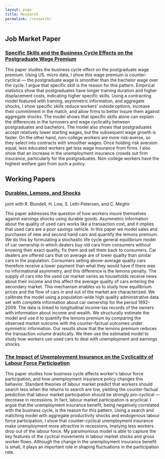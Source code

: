 ```yaml
---
layout: page
title: Research
permalink: /research/
---
```




## Job Market Paper

### [Specific Skills and the Business Cycle Effects on the Postgraduate Wage Premium]("https://www.dropbox.com/s/dh4i6n7q0mw63ca/RanPaper.pdf?dl=0")

This paper studies the business cycle effect on the postgraduate wage premium. Using US. micro data, I show this wage premium is counter-cyclical — the postgraduate wage is smoother than the bachelor wage over the cycle. I argue that specific skill is the reason for this pattern. Empirical statistics show that postgraduates have longer training duration and higher displacement costs, indicating higher specific skills. Using a contracting model featured with training, asymmetric information, and aggregate shocks, I show specific skills reduce workers’ outside options, increase their commitment in the match, and allow firms to better insure them against aggregate shocks. The model shows that specific skills alone can explain the differences in the turnovers and wage cyclicality between postgraduates and bachelors. The model also shows that postgraduates accept relatively lower starting wages, but the subsequent wage growth is faster. On the other hand, non-college workers are more risk-averse, so they select into contracts with smoother wages. Once holding risk aversion equal, less educated workers get less wage insurance from firms. I also show that an increase in the unemployment insurance crowds out firm insurance, particularly for the postgraduates. Non-college workers have the highest welfare gain from such a policy.


## Working Papers

### [Durables, Lemons, and Shocks]("https://www.dropbox.com/s/o7v3pkdu7t0cpnt/RanCar.pdf?dl=0")

joint with R. Blundell, H. Low, S. Leth-Petersen, and C. Meghir

This paper addresses the question of how workers insure themselves against earnings shocks using durable goods. Asymmetric information about the quality of used cars works like a transaction cost, and it implies that used cars are a poor savings vehicle. In this paper we model sales and purchases of new and second hand cars and quantify the lemons premium. We do this by formulating a stochastic life cycle general equilibrium model of car ownership in which dealers buy old cars from consumers without knowing their exact quality, fix them and sell them back to consumers. Car dealers are offered cars that on average are of lower quality than similar cars in the population. Consumers selling above-average quality cars therefore receive a lower payment than what they would have if there was no informational asymmetry, and this difference is the lemons penalty. The supply of cars into the used car market varies as households receive news about their income and this affect the average quality of cars entering the secondary market. This mechanism enables us to study how equilibrium prices and the flow of cars in and out of the market are characterized. We calibrate the model using a population-wide high quality administrative data set with complete information about car ownership for the period 1992-2009. The data is linked to longitudinal income-tax records of the owners with information about income and wealth. We structurally estimate the model and use it to quantify the lemons premium by comparing the observed market outcome with the counter-factual outcomes under symmetric information. Our results show that the lemons premium reduces the transaction volume drastically. We then use the estimated model to study how workers use used cars to deal with unemployment and earnings shocks.



### [The Impact of Unemployment Insurance on the Cyclicality of Labour Force Participation](https://www.dropbox.com/s/fwp6ppw1v9v4udx/RanUI.pdf?dl=0)

This paper studies how business cycle affects worker's labour force participation, and how unemployment insurance policy changes this behavior. Standard theories of labour market predict that workers should search less when the returns to search are low, yielding the counter-factual prediction that labour market participation should be strongly pro-cyclical — decrease in recessions. In fact, labour market participation is acyclical. I argue that the unemployment insurance benefit, being negatively correlated with the business cycle, is the reason for this pattern. Using a search and matching model with aggregate productivity shocks and endogenous labour force participation, I show that counter-cyclical unemployment insurance make unemployment more attractive in recessions, implying less workers drop out of the labour force. My parsimonious model is able to capture the key features of the cyclical movements in labour market stocks and gross worker flows. Although the change in the unemployment insurance benefit is small, it plays an important role in shaping fluctuations in the participation rate.




